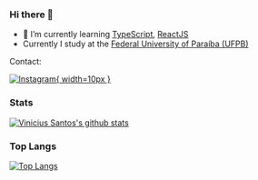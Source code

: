 ### Hi there 👋

<!--
**ViniciusSantos31/ViniciusSantos31** is a ✨ _special_ ✨ repository because its `README.md` (this file) appears on your GitHub profile.
[instagram](https://eagletecnologia.com "Soluções Inteligentes para sua Empresa"){.exclude}
<!-- - 🔭 I’m currently working on ... -->
- 🌱 I’m currently learning [TypeScript](https://www.typescriptlang.org/), [ReactJS](https://reactjs.org/)
- Currently I study at the [Federal University of Paraíba (UFPB)](https://www.ufpb.br/)

Contact:

 [ ![Instagram](https://www.instagram.com/static/images/web/mobile_nav_type_logo.png/735145cfe0a4.png){ width=10px }](https://www.instagram.com/oiviniciussts/)

### Stats

[![Vinicius Santos's github stats](https://github-readme-stats.vercel.app/api?username=ViniciusSantos31&show_icons=true&count_private=true&include_all_commits=true)](https://github.com/anuraghazra/github-readme-stats)

### Top Langs
[![Top Langs](https://github-readme-stats.vercel.app/api/top-langs/?username=ViniciusSantos31&layout=compact)](https://github.com/anuraghazra/github-readme-stats)

